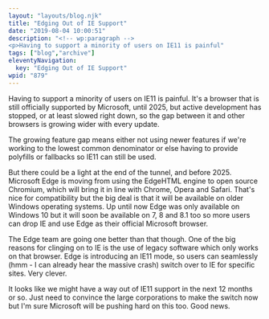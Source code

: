 ```yaml
---
layout: "layouts/blog.njk"
title: "Edging Out of IE Support"
date: "2019-08-04 10:00:51"
description: "<!-- wp:paragraph -->
<p>Having to support a minority of users on IE11 is painful"
tags: ["blog","archive"]
eleventyNavigation:
  key: "Edging Out of IE Support"
wpid: "879"
---
```

<!-- wp:paragraph -->
<p>Having to support a minority of users on IE11 is painful. It's a browser that is still officially supported by Microsoft, until 2025, but active development has stopped, or at least slowed right down, so the gap between it and other browsers is growing wider with every update.</p>
<!-- /wp:paragraph -->

<!-- wp:paragraph -->
<p>The growing feature gap means either not using newer features if we're working to the lowest common denominator or else having to provide polyfills or fallbacks so IE11 can still be used.</p>
<!-- /wp:paragraph -->

<!-- wp:paragraph -->
<p>But there could be a light at the end of the tunnel, and before 2025. Microsoft Edge is moving from using the EdgeHTML engine to open source Chromium, which will bring it in line with Chrome, Opera and Safari. That's nice for compatibility but the big deal is that it will be available on older Windows operating systems. Up until now Edge was only available on Windows 10 but it will soon be available on 7, 8 and 8.1 too so more users can drop IE and use Edge as their official Microsoft browser.</p>
<!-- /wp:paragraph -->

<!-- wp:paragraph -->
<p>The Edge team are going one better than that though. One of the big reasons for clinging on to IE is the use of legacy software which only works on that browser. Edge is introducing an IE11 mode, so users can seamlessly (hmm - I can already hear the massive crash) switch over to IE for specific sites. Very clever.</p>
<!-- /wp:paragraph -->

<!-- wp:paragraph -->
<p>It looks like we might have a way out of IE11 support in the next 12 months or so. Just need to convince the large corporations to make the switch now but I'm sure Microsoft will be pushing hard on this too. Good news.</p>
<!-- /wp:paragraph -->